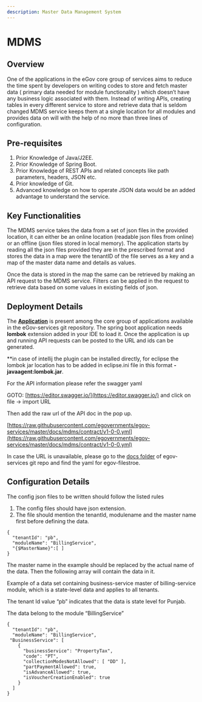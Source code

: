 ```yaml
---
description: Master Data Management System
---
```


# MDMS

## Overview

One of the applications in the eGov core group of services aims to reduce the time spent by developers on writing codes to store and fetch master data \( primary data needed for module functionality \) which doesn’t have any business logic associated with them. Instead of writing APIs, creating tables in every different service to store and retrieve data that is seldom changed MDMS service keeps them at a single location for all modules and provides data on will with the help of no more than three lines of configuration.

## **Pre-requisites**

1. Prior Knowledge of Java/J2EE.
2. Prior Knowledge of Spring Boot.
3. Prior Knowledge of REST APIs and related concepts like path parameters, headers, JSON etc.
4. Prior knowledge of Git.
5. Advanced knowledge on how to operate JSON data would be an added advantage to understand the service.

## **Key Functionalities**

The MDMS service takes the data from a set of json files in the provided location, it can either be an online location \(readable json files from online\) or an offline \(json files stored in local memory\). The application starts by reading all the json files provided they are in the prescribed format and stores the data in a map were the tenantID of the file serves as a key and a map of the master data name and details as values.

Once the data is stored in the map the same can be retrieved by making an API request to the MDMS service. Filters can be applied in the request to retrieve data based on some values in existing fields of json.

## **Deployment Details**

The [**Application**](https://github.com/egovernments/egov-services/tree/master/core/egov-mdms-service) is present among the core group of applications available in the eGov-services git repository. The spring boot application needs **lombok** extension added in your IDE to load it. Once the application is up and running API requests can be posted to the URL and ids can be generated.

\*\*in case of intellij the plugin can be installed directly, for eclipse the lombok jar location has to be added in eclipse.ini file in this format **-javaagent:lombok.jar**.

For the API information please refer the swagger yaml

GOTO: [https://editor.swagger.io/](https://editor.swagger.io/) and click on file -&gt; import URL

Then add the raw url of the API doc in the pop up.

[https://raw.githubusercontent.com/egovernments/egov-services/master/docs/mdms/contract/v1-0-0.yml](https://raw.githubusercontent.com/egovernments/egov-services/master/docs/mdms/contract/v1-0-0.yml)

In case the URL is unavailable, please go to the [docs folder](https://github.com/egovernments/egov-services/tree/master/docs) of egov-services git repo and find the yaml for egov-filestroe.

## **Configuration Details**

The config json files to be written should follow the listed rules

1. The config files should have json extension.
2. The file should mention the tenantId, modulename and the master name first before defining the data.

```text
{
  "tenantId": "pb",
  "moduleName": "BillingService",
  "{$MasterName}":[ ]
}
```

The master name in the example should be replaced by the actual name of the data. Then the following array will contain the data in it.

Example of a data set containing business-service master of billing-service module, which is a state-level data and applies to all tenants.

The tenant Id value “pb” indicates that the data is state level for Punjab.

The data belong to the module “BillingService”

```text
{
  "tenantId": "pb",
  "moduleName": "BillingService",
 "BusinessService": [
    {
      "businessService": "PropertyTax",
      "code": "PT",
      "collectionModesNotAllowed": [ "DD" ],
      "partPaymentAllowed": true,
      "isAdvanceAllowed": true,
      "isVoucherCreationEnabled": true
    }
  ]
}
```

